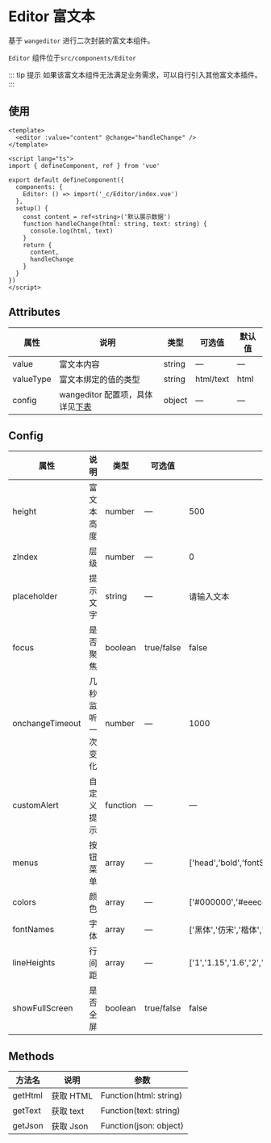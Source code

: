 # Editor 富文本

基于 `wangeditor` 进行二次封装的富文本组件。

`Editor` 组件位于`src/components/Editor`

::: tip 提示
如果该富文本组件无法满足业务需求，可以自行引入其他富文本插件。
:::

## 使用

```vue
<template>
  <editor :value="content" @change="handleChange" />
</template>

<script lang="ts">
import { defineComponent, ref } from 'vue'

export default defineComponent({
  components: {
    Editor: () => import('_c/Editor/index.vue')
  },
  setup() {
    const content = ref<string>('默认展示数据')
    function handleChange(html: string, text: string) {
      console.log(html, text)
    }
    return {
      content,
      handleChange
    }
  }
})
</script>
```

## Attributes

| 属性      | 说明                                       | 类型   | 可选值    | 默认值 |
| --------- | ------------------------------------------ | ------ | --------- | ------ |
| value     | 富文本内容                                 | string | —         | —      |
| valueType | 富文本绑定的值的类型                       | string | html/text | html   |
| config    | wangeditor 配置项，具体详见[下表](#Config) | object | —         | —      |

## Config<span id="Config"></span>

| 属性 | 说明 | 类型 | 可选值 | 默认值 |
| --- | --- | --- | --- | --- |
| height | 富文本高度 | number | — | 500 |
| zIndex | 层级 | number | — | 0 |
| placeholder | 提示文字 | string | — | 请输入文本 |
| focus | 是否聚焦 | boolean | true/false | false |
| onchangeTimeout | 几秒监听一次变化 | number | — | 1000 |
| customAlert | 自定义提示 | function | — | — |
| menus | 按钮菜单 | array | — | ['head','bold','fontSize','fontName','italic','underline','strikeThrough','indent','lineHeight','foreColor','backColor','link','list','justify','quote','emoticon','image','video','table','code','splitLine','undo','redo'] |
| colors | 颜色 | array | — | ['#000000','#eeece0','#1c487f','#4d80bf'] |
| fontNames | 字体 | array | — | ['黑体','仿宋','楷体','标楷体','华文仿宋','华文楷体','宋体','微软雅黑','Arial','Tahoma','Verdana','Times New Roman','Courier New'] |
| lineHeights | 行间距 | array | — | ['1','1.15','1.6','2','2.5','3'] |
| showFullScreen | 是否全屏 | boolean | true/false | false |

## Methods

| 方法名  | 说明      | 参数                   |
| ------- | --------- | ---------------------- |
| getHtml | 获取 HTML | Function(html: string) |
| getText | 获取 text | Function(text: string) |
| getJson | 获取 Json | Function(json: object) |
